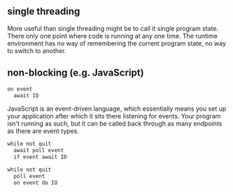 ## single threading

More useful than single threading might be to call it single program state. There only one point where code is running at any one time. The runtime environment has no way of remembering the current program state, no way to switch to another.

## non-blocking (e.g. JavaScript)

```txt
on event
  await IO
```

JavaScript is an event-driven language, which essentially means you set up your application after which it sits there listening for events. Your program isn't running as such, but it can be called back through as many endpoints as there are event types.


```txt
while not quit
  await poll event
  if event await IO
```




```txt
while not quit
  poll event
  on event do IO
```

```txt
```
